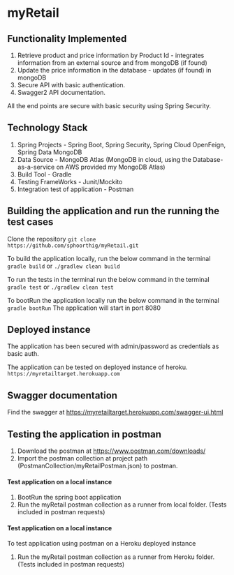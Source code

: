 # myRetail

## Functionality Implemented
1. Retrieve product and price information by Product Id - integrates information from an external source and from mongoDB (if found)
2. Update the price information in the database - updates (if found) in mongoDB 
3. Secure API with basic authentication.
4. Swagger2 API documentation.

All the end points are secure with basic security using Spring Security. 

## Technology Stack
1. Spring Projects - Spring Boot, Spring Security, Spring Cloud OpenFeign, Spring Data MongoDB
2. Data Source -  MongoDB Atlas (MongoDB in cloud, using the Database-as-a-service on AWS provided my MongoDB Atlas)
3. Build Tool - Gradle
4. Testing FrameWorks - Junit/Mockito
5. Integration test of application - Postman


## Building the application and run the running the test cases
Clone the repository ```git clone https://github.com/sphoorthig/myRetail.git```

To build the application locally, run the below command in the terminal
```gradle build``` or
```./gradlew clean build```

To run the tests in the terminal run the below command in the terminal
```gradle test``` or
```./gradlew clean test```

To bootRun the application locally run the below command in the terminal
```gradle bootRun```
The application will start in port 8080



## Deployed instance
The application has been secured with admin/password as credentials as basic auth.

The application can be tested on deployed instance of heroku.
```https://myretailtarget.herokuapp.com```

## Swagger documentation
Find the swagger at
https://myretailtarget.herokuapp.com/swagger-ui.html

## Testing the application in postman
1. Download the postman at https://www.postman.com/downloads/
2. Import the postman collection at project path (PostmanCollection/myRetailPostman.json) to postman.

#### Test application on a local instance 
1. BootRun the spring boot application 
3. Run the myRetail postman collection as a runner from local folder. (Tests included in postman requests)

#### Test application on a local instance 
To test application using postman on a Heroku deployed instance 
1. Run the myRetail postman collection as a runner from Heroku folder. (Tests included in postman requests)
